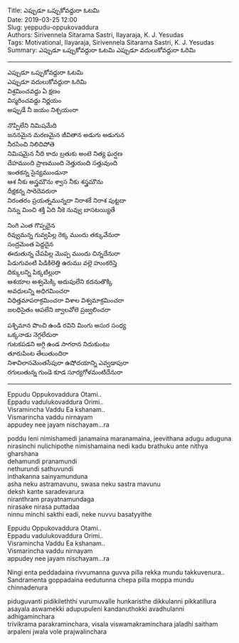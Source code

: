 ﻿Title: ఎప్పుడూ ఒప్పుకోవద్దురా ఓటమి  
Date: 2019-03-25 12:00      
Slug: yeppudu-oppukovaddura  
Authors: Sirivennela Sitarama Sastri, Ilayaraja, K. J. Yesudas   
Tags: Motivational, Ilayaraja,  Sirivennela Sitarama Sastri, K. J. Yesudas   
Summary: ఎప్పుడూ ఒప్పుకోవద్దురా ఓటమి ఎప్పుడూ వదులుకోవద్దురా ఓరిమి   

-----

ఎప్పుడూ ఒప్పుకోవద్దురా ఓటమి  
ఎప్పుడూ వదులుకోవద్దురా ఓరిమి   
విశ్రమించవద్దు ఏ క్షణం      
విస్మరించవద్దు నిర్ణయం      
అప్పుడే నీ జయం నిశ్చయంరా

నొప్పిలేని నిమిషమేది  
జననమైన మరణమైన జీవితాన అడుగు అడుగున     
నీరసించి నిలిచిపోతె  
నిమిషమైన నీది కాదు బ్రతుకు అంటె నిత్య ఘర్షణ     
దేహముంది ప్రాణముంది నెత్తురుంది సత్తువుంది  
ఇంతకన్న సైన్యముండునా     
ఆశ నీకు అస్త్రమౌను శ్వాస నీకు శస్త్రమౌను   
దీక్షకన్న సారెదెవరురా   
నిరంతరం ప్రయత్నమున్నదా నిరాశకే నిరాశ పుట్టదా        
నిన్ను మించి శక్తి ఏది నీకె నువ్వు బాసటయ్యితే       

నింగి ఎంత గొప్పదైన  
రివ్వుమన్న గువ్వపిల్ల రెక్క ముందు తక్కువేనురా        
సంద్రమెంత పెద్దదైన   
ఈదుతున్న చేపపిల్ల మొప్ప ముందు చిన్నదేనురా        
పిడుగువంటి పిడికిలెత్తి ఉరుము వల్లె హుంకరిస్తె   
దిక్కులన్ని పిక్కటిల్లురా        
ఆశయాల అశ్వమెక్కి అదుపులేని కదనుతొక్కి   
అవధులన్ని అధిగమించరా      
విధిత్తమాపరాక్రమించరా విశాల విశ్వమాక్రమించరా                
జలధిసైతం ఆపలేని జ్వాలవోలె ప్రజ్వలించరా      

 
పశ్చిమాన పొంచి ఉండి రవిని మింగు అసుర సంధ్య   
ఒక్కనాడు నెగ్గలేదురా  
గుటకపడని అగ్గి ఉండ సాగరాన నిదుకుంటు   
తూరుపింట తేలుతుందిరా  
నిశావిలాసమెంతసేపురా ఉషోదయాన్ని ఎవ్వడాపురా  
రగులుతున్న గుండె కూడ సూర్యగోళమంటిదేనురా

----  

Eppudu Oppukovaddura Otami..  
Eppadu vadulukovaddura Orimi..  
Visramincha Vaddu Ea kshanam..  
Vismarincha vaddu nirnayam  
appudey nee jayam nischayam...ra  

poddu leni nimishamedi janamaina maranamaina, jeevithana adugu aduguna  
nirasinchi nulichipothe nimishamaina nedi kadu brathuku ante nithya gharshana    
dehamundi pranamundi   
nethurundi sathuvundi  
inthakanna sainyamunduna  
asha neku astramavunu, swasa neku sastra mavunu  
deksh kante saradevarura  
niranthram prayatnamundaga   
nirasake nirasa puttadaa   
ninnu minchi sakthi eadi, neke nuvvu basatyyithe  

Eppudu Oppukovaddura Otami..  
Eppadu vadulukovaddura Orimi..  
Visramincha Vaddu Ea kshanam..  
Vismarincha vaddu nirnayam  
appudey nee jayam nischayam...ra  

Ningi enta peddadaina rivvumanna guvva pilla rekka mundu takkuvenura..
Sandramenta goppadaina eedutunna chepa pilla moppa mundu chinnadenura

piduguvanti pidikileththi vurumuvalle hunkaristhe dikkulanni pikkatillura  
asayala aswamekki adupupuleni kandanuthokki avadhulanni adhigaminchara  
trivikrama parakraminchara, visala viswamakraminchara 
jaladhi saitham arpaleni jwala vole prajwalinchara  